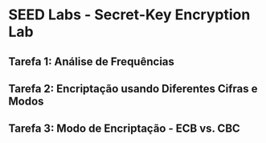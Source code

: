 # SEED Labs - Secret-Key Encryption Lab

## Tarefa 1: Análise de Frequências

## Tarefa 2: Encriptação usando Diferentes Cifras e Modos

## Tarefa 3: Modo de Encriptação - ECB vs. CBC

